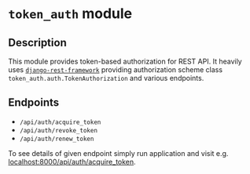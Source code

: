 # `token_auth` module
## Description
This module provides token-based authorization for REST API. It heavily uses [`django-rest-framework`](https://www.django-rest-framework.org/) providing authorization scheme class `token_auth.auth.TokenAuthorization` and various endpoints.

## Endpoints
- `/api/auth/acquire_token`
- `/api/auth/revoke_token`
- `/api/auth/renew_token`

To see details of given endpoint simply run application and visit e.g. [localhost:8000/api/auth/acquire_token](http://localhost:8000/api/auth/acquire_token).
